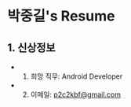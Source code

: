 # 박중길's Resume

## 1. 신상정보 
* 1. 희망 직무: Android Developer
* 2. 이메일: [p2c2kbf@gmail.com](p2c2kbf@gmail.com)
